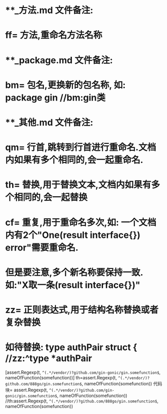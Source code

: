# **_方法.md 文件备注:
# ff= 方法,重命名方法名称
# 
# **_package.md 文件备注:
# bm= 包名,更换新的包名称, 如: package gin //bm:gin类
#
# **_其他.md 文件备注:
# qm= 行首,跳转到行首进行重命名.文档内如果有多个相同的,会一起重命名.
# th= 替换,用于替换文本,文档内如果有多个相同的,会一起替换
# cf= 重复,用于重命名多次,如: 一个文档内有2个"One(result interface{}) error"需要重命名.
#     但是要注意,多个新名称要保持一致. 如:"X取一条(result interface{})"
# zz= 正则表达式,用于结构名称替换或者复杂替换
#     如待替换: type authPair struct { //zz:^type *authPair



[assert.Regexp(t, `^(.*/vendor/)?github.com/gin-gonic/gin.somefunction$`, nameOfFunction(somefunction))]
th=assert.Regexp(t, `^(.*/vendor/)?github.com/888go/gin.somefunction$`, nameOfFunction(somefunction))
代码块=	assert.Regexp(t, `^(.*/vendor/)?github.com/gin-gonic/gin.somefunction$`, nameOfFunction(somefunction)) //th:assert.Regexp(t, `^(.*/vendor/)?github.com/888go/gin.somefunction$`, nameOfFunction(somefunction))          
